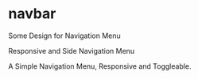 # navbar
Some Design for Navigation Menu



Responsive and Side Navigation Menu

A Simple Navigation Menu, Responsive and Toggleable.

